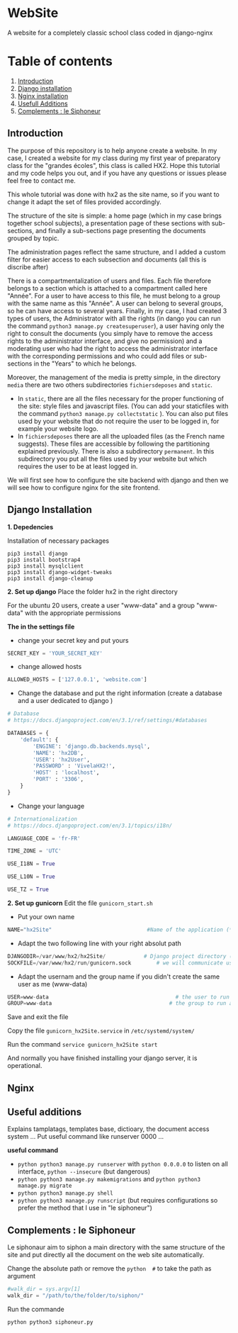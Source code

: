 # WebSite
A website for a completely classic school class coded in django-nginx 

# Table of contents
1. [Introduction](#introduction)
2. [Django installation](#Django)
3. [Nginx installation](#Nginx)
4. [Usefull Additions](#Additions)
5. [Complements : le Siphoneur](#Siphoneur)

## Introduction <a name="introduction"></a>
The purpose of this repository is to help anyone create a website. In my case, I created a website for my class during my first year of preparatory class for the "grandes écoles", this class is called HX2. Hope this tutorial and my code helps you out, and if you have any questions or issues please feel free to contact me.

This whole tutorial was done with hx2 as the site name, so if you want to change it adapt the set of files provided accordingly. 

The structure of the site is simple: a home page (which in my case brings together school subjects), a presentation page of these sections with sub-sections, and finally a sub-sections page presenting the documents grouped by topic.

The administration pages reflect the same structure, and I added a custom filter for easier access to each subsection and documents (all this is discribe after)

There is a compartmentalization of users and files. Each file therefore belongs to a section which is attached to a compartment called here "Année". For a user to have access to this file, he must belong to a group with the same name as this "Année". A user can belong to several groups, so he can have access to several years. Finally, in my case, I had created 3 types of users, the Administrator with all the rights (in dango you can run the command ```python3 manage.py createsuperuser```), a user having only the right to consult the documents (you simply have to remove the access rights to the administrator interface, and give no permission) and a moderating user who had the right to access the administrator interface with the corresponding permissions and who could add files or sub-sections in the "Years" to which he belongs. 

Moreover, the management of the media is pretty simple, in the directory ```media``` there are two others subdirectories ```fichiersdeposes``` and ```static```.
* In ```static```, there are all the files necessary for the proper functioning of the site: style files and javascript files. (You can add your staticfiles with the command ```python3 manage.py collectstatic``` ). You can also put files used by your website that do not require the user to be logged in, for example your website logo. 
* In ```fichiersdeposes``` there are all the uploaded files (as the French name suggests). These files are accessible by following the partitioning explained previously. There is also a subdirectory ```permanent```. In this subdirectory you put all the files used by your website but which requires the user to be at least logged in. 

We will first see how to configure the site backend with django and then we will see how to configure nginx for the site frontend. 

## Django Installation <a name="Django"></a>
__1. Depedencies__

Installation of necessary packages 
```
pip3 install django 
pip3 install bootstrap4
pip3 install mysqlclient 
pip3 install django-widget-tweaks 
pip3 install django-cleanup
```

__2. Set up django__
Place the folder hx2 in the right directory

For the ubuntu 20 users, create a user "www-data" and a group "www-data" with the appropriate permissions

__The in the settings file__
   * change your secret key and put yours
```python
SECRET_KEY = 'YOUR_SECRET_KEY'
```
   * change allowed hosts
```python
ALLOWED_HOSTS = ['127.0.0.1', 'website.com']
```
   * Change the database and put the right information (create a database and a user dedicated to django )
```python
# Database
# https://docs.djangoproject.com/en/3.1/ref/settings/#databases

DATABASES = {
    'default': {
        'ENGINE': 'django.db.backends.mysql',
        'NAME': 'hx2DB',
        'USER': 'hx2User',
        'PASSWORD' : 'VivelaHX2!',
        'HOST' : 'localhost',
        'PORT' : '3306',
    }
}
```

   * Change your language
```python
# Internationalization
# https://docs.djangoproject.com/en/3.1/topics/i18n/

LANGUAGE_CODE = 'fr-FR'

TIME_ZONE = 'UTC'

USE_I18N = True

USE_L10N = True

USE_TZ = True
```


__2. Set up gunicorn__
Edit the file ```gunicorn_start.sh```
* Put your own name
```python
NAME="hx2Site"                              #Name of the application (*)
```

* Adapt the two following line with your right absolut path
```python
DJANGODIR=/var/www/hx2/hx2Site/            # Django project directory (*)
SOCKFILE=/var/www/hx2/run/gunicorn.sock        # we will communicate using this unix socket (*)

```

* Adapt the usernam and the group name if you didn't create the same user as me (www-data)
```python
USER=www-data                                        # the user to run as (*)
GROUP=www-data                                     # the group to run as (*)
```
Save and exit the file

Copy the file ```gunicorn_hx2Site.service``` in ```/etc/systemd/system/```

Run the command ```service gunicorn_hx2Site start```

And normally you have finished installing your django server, it is operational. 

## Nginx <a name="Nginx"></a>

## Useful additions  <a name="Additions"></a>

Explains tamplatags, templates base, dictioary, the document access system  ...
Put useful command like runserver 0000 ...

__useful command__ 
* ```python python3 manage.py runserver``` with ```python 0.0.0.0``` to listen on all interface, ```python --insecure``` (but dangerous)
* ```python python3 manage.py makemigrations``` and ```python python3 manage.py migrate```
* ```python python3 manage.py shell```
* ```python python3 manage.py runscript``` (but requires configurations so prefer the method that I use in "le siphoneur")


## Complements : le Siphoneur <a name="Siphoneur"></a>
Le siphonaur aim to siphon a main directory with the same structure of the site and put directly all the document on the web site automatically.

Change the absolute path or remove the ```python  #``` to take the path as argument
```python
#walk_dir = sys.argv[1]
walk_dir = "/path/to/the/folder/to/siphon/"
```

Run the commande

```python python3 siphoneur.py```
